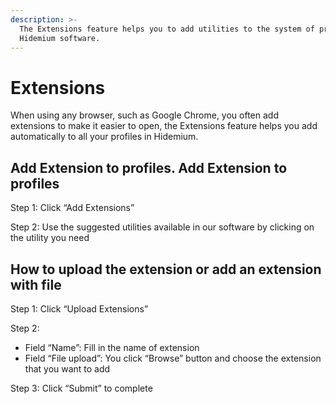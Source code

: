 ```yaml
---
description: >-
  The Extensions feature helps you to add utilities to the system of profiles in
  Hidemium software.
---
```


# Extensions

When using any browser, such as Google Chrome, you often add extensions to make it easier to open, the Extensions feature helps you add automatically to all your profiles in Hidemium.&#x20;

## Add Extension to profiles. Add Extension to profiles

Step 1: Click “Add Extensions”&#x20;

Step 2: Use the suggested utilities available in our software by clicking on the utility you need

## How to upload the extension or add an extension with file

Step 1: Click “Upload Extensions”

Step 2:&#x20;

* Field “Name”: Fill in the name of extension
* Field “File upload”: You click “Browse” button and choose the extension that you want to add

Step 3: Click “Submit” to complete
